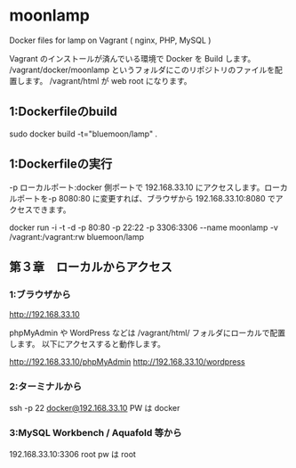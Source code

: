 # moonlamp
Docker files for lamp on Vagrant ( nginx, PHP, MySQL )

Vagrant のインストールが済んでいる環境で Docker を Build します。
/vagrant/docker/moonlamp というフォルダにこのリポジトリのファイルを配置します。
/vagrant/html が web root になります。

## 1:Dockerfileのbuild

sudo docker build -t="bluemoon/lamp" .

## 1:Dockerfileの実行

-p ローカルポート:docker 側ポートで 192.168.33.10 にアクセスします。ローカルポートを-p 8080:80 に変更すれば、ブラウザから 192.168.33.10:8080 でアクセスできます。

docker run -i -t -d -p 80:80 -p 22:22 -p 3306:3306 --name moonlamp -v /vagrant:/vagrant:rw bluemoon/lamp

## 第３章　ローカルからアクセス

### 1:ブラウザから
http://192.168.33.10

phpMyAdmin や WordPress などは /vagrant/html/ フォルダにローカルで配置します。
以下にアクセスすると動作します。

http://192.168.33.10/phpMyAdmin
http://192.168.33.10/wordpress

### 2:ターミナルから
ssh -p 22 docker@192.168.33.10
PW は docker

### 3:MySQL Workbench / Aquafold 等から
192.168.33.10:3306 root
pw は root

